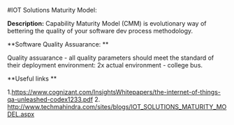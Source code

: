 #IOT Solutions Maturity Model: 

**Description:** Capability Maturity Model (CMM) is evolutionary way of bettering the quality of your software dev process methodology.


**Software Quality Assuarance: **

Quality assuarance - all quality parameters should meet the standard of their deployment environment: 2x actual environment - college bus. 



**Useful links ** 

1.https://www.cognizant.com/InsightsWhitepapers/the-internet-of-things-qa-unleashed-codex1233.pdf 
2. http://www.techmahindra.com/sites/blogs/IOT_SOLUTIONS_MATURITY_MODEL.aspx
